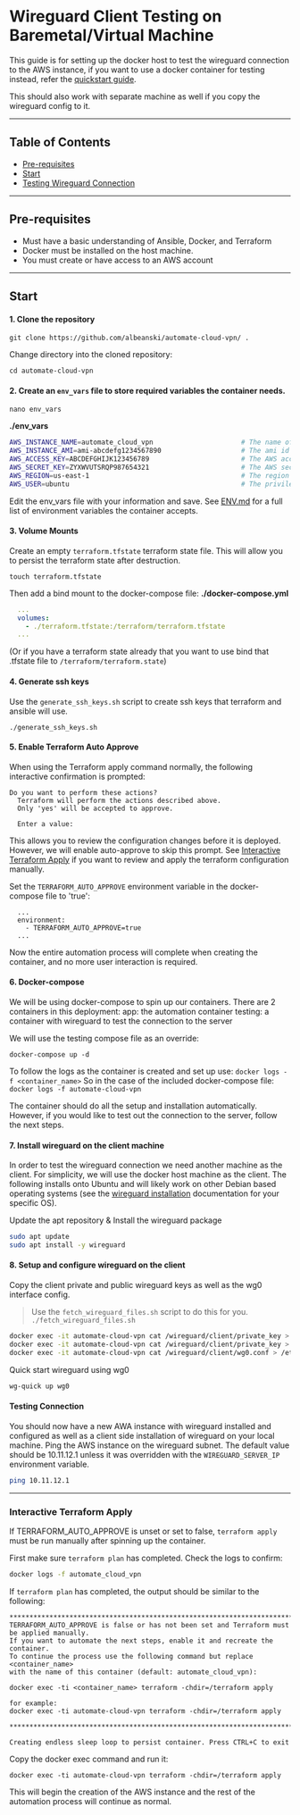 # Wireguard Client Testing on Baremetal/Virtual Machine

This guide is for setting up the docker host to test the wireguard connection 
to the AWS instance, if you want to use a docker container for testing instead,
refer the [quickstart guide](quickstart).

This should also work with separate machine as well if you copy the wireguard config
to it.

---
## Table of Contents
- [Pre-requisites](#pre-requisites)
- [Start](#start)
- [Testing Wireguard Connection](#testing-wireguard-connection)
---

## Pre-requisites
- Must have a basic understanding of Ansible, Docker, and Terraform
- Docker must be installed on the host machine.
- You must create or have access to an AWS account

---
## Start
#### 1. Clone the repository
```
git clone https://github.com/albeanski/automate-cloud-vpn/ .
```

Change directory into the cloned repository:
```
cd automate-cloud-vpn
```

#### 2. Create an `env_vars` file to store required variables the container needs.
```
nano env_vars
```
**./env_vars**
```bash
AWS_INSTANCE_NAME=automate_cloud_vpn                      # The name of the ec2 instance that will be created. Also creates a tag on the instance: Name=$AWS_INSTANCE_NAME 
AWS_INSTANCE_AMI=ami-abcdefg1234567890                    # The ami id to attach use for the instance
AWS_ACCESS_KEY=ABCDEFGHIJK123456789                       # The AWS access key
AWS_SECRET_KEY=ZYXWVUTSRQP987654321                       # The AWS secret key
AWS_REGION=us-east-1                                      # The region to create the instance in
AWS_USER=ubuntu                                           # The privileged username to use to ssh into the instance
```

Edit the env_vars file with your information and save.
See [ENV.md](ENV.md) for a full list of environment variables the container accepts.

#### 3. Volume Mounts
Create an empty `terraform.tfstate` terraform state file. This will allow you to persist the terraform state after destruction.
```
touch terraform.tfstate
```
Then add a bind mount to the docker-compose file:
**./docker-compose.yml**
```yaml
  ...
  volumes:
    - ./terraform.tfstate:/terraform/terraform.tfstate
  ...
```
(Or if you have a terraform state already that you want to use bind that .tfstate file to `/terraform/terraform.state`)

#### 4. Generate ssh keys
Use the `generate_ssh_keys.sh` script to create ssh keys that terraform and ansible will use.
```
./generate_ssh_keys.sh
```

#### 5. Enable Terraform Auto Approve
When using the Terraform apply command normally, the following interactive confirmation is 
prompted:
```
Do you want to perform these actions?
  Terraform will perform the actions described above.
  Only 'yes' will be accepted to approve.

  Enter a value:
```
This allows you to review the configuration changes before it is deployed. However, we will enable 
auto-approve to skip this prompt. See [Interactive Terraform Apply](#interactive-terraform-apply)
if you want to review and apply the terraform configuration manually.

Set the `TERRAFORM_AUTO_APPROVE` environment variable in the docker-compose file to 'true':
```yanl
  ...
  environment:
    - TERRAFORM_AUTO_APPROVE=true
  ...
```
Now the entire automation process will complete when creating the container, and no more user
interaction is required. 
 
#### 6. Docker-compose
We will be using docker-compose to spin up our containers. There are 2 containers in this deployment:
app: the automation container
testing: a container with wireguard to test the connection to the server

We will use the testing compose file as an override:

```
docker-compose up -d
```

To follow the logs as the container is created and set up use:
`docker logs -f <container_name>`
So in the case of the included docker-compose file:
`docker logs -f automate-cloud-vpn`

The container should do all the setup and installation automatically. However, if you would like
to test out the connection to the server, follow the next steps.

#### 7. Install wireguard on the client machine
In order to test the wireguard connection we need another machine as the client. For simplicity, we will use the docker host machine as the client. The following installs onto Ubuntu and will likely work on other Debian based operating systems (see the [wireguard installation](www.wireguard.com/install)  documentation for your specific OS).

Update the apt repository & Install the wireguard package
```bash
sudo apt update
sudo apt install -y wireguard
```

#### 8. Setup and configure wireguard on the client

Copy the client private and public wireguard keys as well as the wg0 interface config.
> Use the `fetch_wireguard_files.sh` script to do this for you. `./fetch_wireguard_files.sh`

```bash
docker exec -it automate-cloud-vpn cat /wireguard/client/private_key > /etc/wireguard/privatekey
docker exec -it automate-cloud-vpn cat /wireguard/client/private_key > /etc/wireguard/publickey
docker exec -it automate-cloud-vpn cat /wireguard/client/wg0.conf > /etc/wireguard/wg0.conf
```

Quick start wireguard using wg0
```bash
wg-quick up wg0
```

#### Testing Connection
You should now have a new AWA instance with wireguard installed and configured as
well as a client side installation of wireguard on your local machine. Ping the 
AWS instance on the wireguard subnet. The default value should be 10.11.12.1 unless
it was overridden with the `WIREGUARD_SERVER_IP` environment variable.

```bash
ping 10.11.12.1
```

---
### Interactive Terraform Apply
If TERRAFORM_AUTO_APPROVE is unset or set to false, `terraform apply` must be run manually after 
spinning up the container.

First make sure `terraform plan` has completed. Check the logs to confirm:
```bash
docker logs -f automate_cloud_vpn
```

If `terraform plan` has completed, the output should be similar to the following:
```
*******************************************************************************************
TERRAFORM_AUTO_APPROVE is false or has not been set and Terraform must be applied manually.
If you want to automate the next steps, enable it and recreate the container.
To continue the process use the following command but replace <container_name>
with the name of this container (default: automate_cloud_vpn):

docker exec -ti <container_name> terraform -chdir=/terraform apply

for example:
docker exec -ti automate-cloud-vpn terraform -chdir=/terraform apply

*******************************************************************************************

Creating endless sleep loop to persist container. Press CTRL+C to exit
```

Copy the docker exec command and run it:
```
docker exec -ti automate-cloud-vpn terraform -chdir=/terraform apply
```

This will begin the creation of the AWS instance and the rest of the
automation process will continue as normal.
